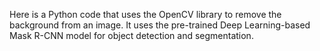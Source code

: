 Here is a Python code that uses the OpenCV library to remove the background from an image. It uses the pre-trained Deep Learning-based Mask R-CNN model for object detection and segmentation.
